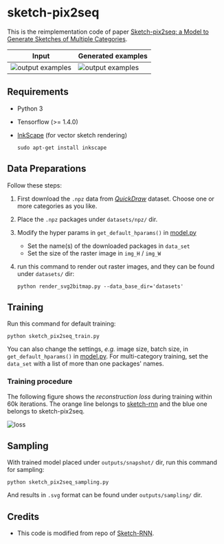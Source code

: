 # sketch-pix2seq

This is the reimplementation code of paper [Sketch-pix2seq: a Model to Generate Sketches of Multiple Categories](https://arxiv.org/pdf/1709.04121.pdf).

| Input | Generated examples |
| --- | --- |
| ![output examples](https://github.com/MarkMoHR/sketch-pix2seq/blob/master/assets/1583-sample_gt.svg) | ![output examples](https://github.com/MarkMoHR/sketch-pix2seq/blob/master/assets/1583-sample_pred_cond_100.svg) |


## Requirements

- Python 3
- Tensorflow (>= 1.4.0)
- [InkScape](https://inkscape.org/) (for vector sketch rendering)

  ```
  sudo apt-get install inkscape
  ```


## Data Preparations

Follow these steps:

1. First download the `.npz` data from [*QuickDraw*](https://github.com/googlecreativelab/quickdraw-dataset#sketch-rnn-quickdraw-dataset) dataset. Choose one or more categories as you like.

1. Place the `.npz` packages under `datasets/npz/` dir.

1. Modify the hyper params in `get_default_hparams()` in [model.py](https://github.com/MarkMoHR/sketch-pix2seq/blob/master/model.py)
    
    - Set the name(s) of the downloaded packages in `data_set`
    - Set the size of the raster image in `img_H` / `img_W`
    
1. run this command to render out raster images, and they can be found under `datasets/` dir:

    ```
    python render_svg2bitmap.py --data_base_dir='datasets'
    ```


## Training

Run this command for default training:

```
python sketch_pix2seq_train.py
```

You can also change the settings, *e.g.* image size, batch size, in `get_default_hparams()` in [model.py](https://github.com/MarkMoHR/sketch-pix2seq/blob/master/model.py). For multi-category training, set the `data_set` with a list of more than one packages' names.

### Training procedure

The following figure shows the *reconstruction loss* during training within 60k iterations. The orange line belongs to [sketch-rnn](https://arxiv.org/abs/1704.03477) and the blue one belongs to sketch-pix2seq.

![loss](https://github.com/MarkMoHR/sketch-pix2seq/blob/master/assets/loss-r.png)


## Sampling

With trained model placed under `outputs/snapshot/` dir, run this command for sampling:

```
python sketch_pix2seq_sampling.py
```

And results in `.svg` format can be found under `outputs/sampling/` dir.


## Credits
- This code is modified from repo of [Sketch-RNN](https://github.com/tensorflow/magenta/tree/master/magenta/models/sketch_rnn).


